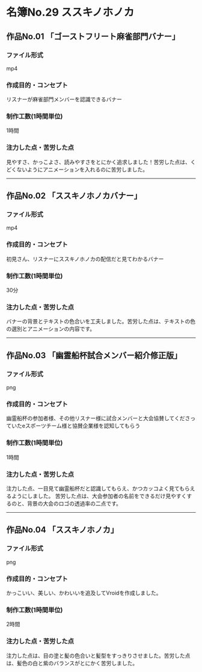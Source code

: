 # 名簿No.29 ススキノホノカ
## 作品No.01 「ゴーストフリート麻雀部門バナー」
### ファイル形式
mp4

### 作成目的・コンセプト
リスナーが麻雀部門メンバーを認識できるバナー

### 制作工数(1時間単位)
1時間

### 注力した点・苦労した点
見やすさ、かっこよさ、読みやすさをとにかく追求しました！苦労した点は、くどくないようにアニメーションを入れるのに苦労しました。

---

## 作品No.02 「ススキノホノカバナー」

### ファイル形式
mp4

### 作成目的・コンセプト
初見さん、リスナーにススキノホノカの配信だと見てわかるバナー

### 制作工数(1時間単位)
30分

### 注力した点・苦労した点
バナーの背景とテキストの色合いを工夫しました。苦労した点は、テキストの色の選別とアニメーションの内容です。

---

## 作品No.03 「幽霊船杯試合メンバー紹介修正版」
### ファイル形式
png

### 作成目的・コンセプト
幽霊船杯の参加者様、その他リスナー様に試合メンバーと大会協賛してくださっていたeスポーツチーム様と協賛企業様を認知してもらう

### 制作工数(1時間単位)
1時間

### 注力した点・苦労した点
注力した点、一目見て幽霊船杯だと認識してもらえ、かつカッコよく見てもらえるようにしました。
苦労した点は、大会参加者の名前をできるだけ見やすくするのと、背景の大会のロゴの透過率の二点です。

---

## 作品No.04 「ススキノホノカ」

### ファイル形式
png

### 作成目的・コンセプト
かっこいい、美しい、かわいいを追及してVroidを作成しました。

### 制作工数(1時間単位)
2時間

### 注力した点・苦労した点
注力した点は、目の塗と髪の色合いと髪型をすっきりさせました。苦労した点は、髪色の白と紫のバランスがとにかく苦労しました。